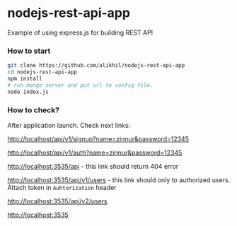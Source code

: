 # nodejs-rest-api-app
Example of using express.js for building REST API

### How to start
```sh
git clone https://github.com/alikhil/nodejs-rest-api-app
cd nodejs-rest-api-app
npm install
# run mongo server and put url to config file.
node index.js
```

### How to check?

After application launch. Check next links:

[http://localhost/api/v1/signup?name=zinnur&password=12345](http://localhost/api/v1/signup?name=zinnur&password=12345)

[http://localhost/api/v1/auth?name=zinnur&password=12345](http://localhost/api/v1/auth?name=zinnur&password=12345)

[http://localhost:3535/api](http://localhost:3535/api) - this link should return 404 error

[http://localhost:3535/api/v1/users](http://localhost:3535/api/v1/users) - this link should only to authorized users. Attach token in `Auhtorization` header

[http://localhost:3535/api/v2/users](http://localhost:3535/api/v2/users)

[http://localhost:3535](http://localhost:3535)
